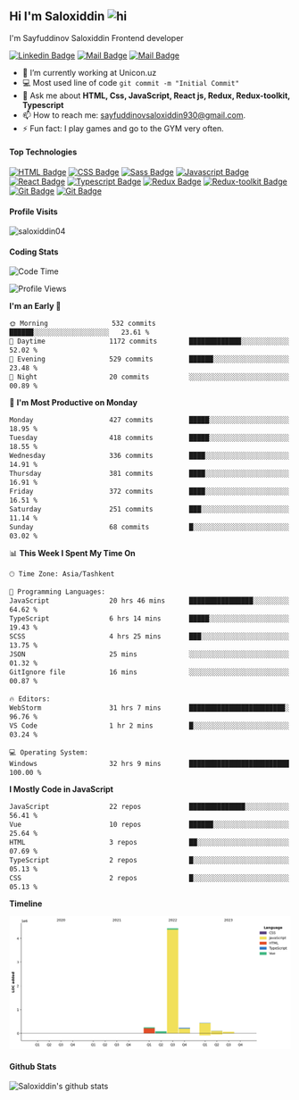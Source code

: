 ## Hi I'm Saloxiddin <img src="https://user-images.githubusercontent.com/1303154/88677602-1635ba80-d120-11ea-84d8-d263ba5fc3c0.gif" width="28px" height="28px" alt="hi">

I'm Sayfuddinov Saloxiddin Frontend developer

[![Linkedin Badge](https://img.shields.io/badge/-saloxiddin930-0e76a8?style=flat&labelColor=0e76a8&logo=linkedin&logoColor=white)](https://www.linkedin.com/in/saloxiddin930/) [![Mail Badge](https://img.shields.io/badge/-@saloxiddin04-e84393?style=flat&labelColor=e84393&logo=instagram&logoColor=white)](https://instagram.com/_saloxiddin_04) [![Mail Badge](https://img.shields.io/badge/-saloxiddin930-c0392b?style=flat&labelColor=c0392b&logo=gmail&logoColor=white)](mailto:sayfuddinovsaloxiddin930@gmail.com)

<!-- TODO: Add last video link -->

- 🔭 I’m currently working at Unicon.uz
- :computer: Most used line of code `git commit -m "Initial Commit"`
-  💬 Ask me about **HTML, Css, JavaScript, React js, Redux, Redux-toolkit, Typescript**
- 📫 How to reach me: sayfuddinovsaloxiddin930@gmail.com.
- ⚡ Fun fact: I play games and go to the GYM very often.

#### Top Technologies

<!-- TODO: Make technologies links takes you to repositories -->
[![HTML Badge](https://img.shields.io/badge/-Html-orange?style=for-the-badge&labelColor=black&logo=HTML5&logoColor=orange)](#) [![CSS Badge](https://img.shields.io/badge/-CSS-blue?style=for-the-badge&labelColor=black&logo=CSS3&logoColor=blue)](#)
[![Sass Badge](https://img.shields.io/badge/-sass-pink?style=for-the-badge&labelColor=black&logo=sass&logoColor=pink)](#)
[![Javascript Badge](https://img.shields.io/badge/-Javascript-F0DB4F?style=for-the-badge&labelColor=black&logo=javascript&logoColor=F0DB4F)](#)
[![React Badge](https://img.shields.io/badge/-React-61DBFB?style=for-the-badge&labelColor=black&logo=react&logoColor=61DBFB)](#) [![Typescript Badge](https://img.shields.io/badge/-Typescript-007acc?style=for-the-badge&labelColor=black&logo=typescript&logoColor=007acc)](#) [![Redux Badge](https://img.shields.io/badge/-Redux-007acc?style=for-the-badge&labelColor=black&logo=redux&logoColor=007acc)](#) [![Redux-toolkit Badge](https://img.shields.io/badge/-Redux_toolkit-purple?style=for-the-badge&labelColor=black&logo=redux&logoColor=007acc)](#)[![Git Badge](https://img.shields.io/badge/-git-orange?style=for-the-badge&labelColor=black&logo=git&logoColor=orange)](#)
[![Git Badge](https://img.shields.io/badge/-firebase-orange?style=for-the-badge&labelColor=black&logo=firebase&logoColor=orange)](#)



#### Profile Visits 

<p align="left"> <img src="https://komarev.com/ghpvc/?username=saloxiddin04&label=Profile%20views&color=0e75b6&style=flat" alt="saloxiddin04" /> </p>


#### Coding Stats

<!--START_SECTION:waka-->
![Code Time](http://img.shields.io/badge/Code%20Time-1%2C229%20hrs%2012%20mins-blue)

![Profile Views](http://img.shields.io/badge/Profile%20Views-0-blue)

**I'm an Early 🐤** 

```text
🌞 Morning                532 commits         ██████░░░░░░░░░░░░░░░░░░░   23.61 % 
🌆 Daytime                1172 commits        █████████████░░░░░░░░░░░░   52.02 % 
🌃 Evening                529 commits         ██████░░░░░░░░░░░░░░░░░░░   23.48 % 
🌙 Night                  20 commits          ░░░░░░░░░░░░░░░░░░░░░░░░░   00.89 % 
```
📅 **I'm Most Productive on Monday** 

```text
Monday                   427 commits         █████░░░░░░░░░░░░░░░░░░░░   18.95 % 
Tuesday                  418 commits         █████░░░░░░░░░░░░░░░░░░░░   18.55 % 
Wednesday                336 commits         ████░░░░░░░░░░░░░░░░░░░░░   14.91 % 
Thursday                 381 commits         ████░░░░░░░░░░░░░░░░░░░░░   16.91 % 
Friday                   372 commits         ████░░░░░░░░░░░░░░░░░░░░░   16.51 % 
Saturday                 251 commits         ███░░░░░░░░░░░░░░░░░░░░░░   11.14 % 
Sunday                   68 commits          █░░░░░░░░░░░░░░░░░░░░░░░░   03.02 % 
```


📊 **This Week I Spent My Time On** 

```text
🕑︎ Time Zone: Asia/Tashkent

💬 Programming Languages: 
JavaScript               20 hrs 46 mins      ████████████████░░░░░░░░░   64.62 % 
TypeScript               6 hrs 14 mins       █████░░░░░░░░░░░░░░░░░░░░   19.43 % 
SCSS                     4 hrs 25 mins       ███░░░░░░░░░░░░░░░░░░░░░░   13.75 % 
JSON                     25 mins             ░░░░░░░░░░░░░░░░░░░░░░░░░   01.32 % 
GitIgnore file           16 mins             ░░░░░░░░░░░░░░░░░░░░░░░░░   00.87 % 

🔥 Editors: 
WebStorm                 31 hrs 7 mins       ████████████████████████░   96.76 % 
VS Code                  1 hr 2 mins         █░░░░░░░░░░░░░░░░░░░░░░░░   03.24 % 

💻 Operating System: 
Windows                  32 hrs 9 mins       █████████████████████████   100.00 % 
```

**I Mostly Code in JavaScript** 

```text
JavaScript               22 repos            ██████████████░░░░░░░░░░░   56.41 % 
Vue                      10 repos            ██████░░░░░░░░░░░░░░░░░░░   25.64 % 
HTML                     3 repos             ██░░░░░░░░░░░░░░░░░░░░░░░   07.69 % 
TypeScript               2 repos             █░░░░░░░░░░░░░░░░░░░░░░░░   05.13 % 
CSS                      2 repos             █░░░░░░░░░░░░░░░░░░░░░░░░   05.13 % 
```



**Timeline**

![Lines of Code chart](https://raw.githubusercontent.com/saloxiddin04/saloxiddin04/main/assets/bar_graph.png)


<!--END_SECTION:waka-->

#### Github Stats

![Saloxiddin's github stats](https://github-readme-stats.vercel.app/api?username=saloxiddin04&count_private=true&theme=tokyonight&hide=contribs,prs)
